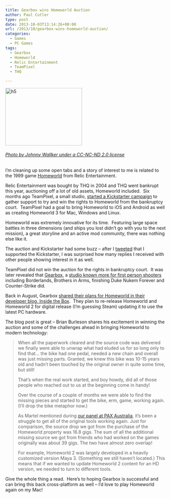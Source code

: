 ```yaml
---
title: Gearbox wins Homeworld Auction
author: Paul Cutler
type: post
date: 2013-10-03T13:14:26+00:00
url: /2013/10/gearbox-wins-homeworld-auction/
categories:
  - Games
  - PC Games
tags:
  - Gearbox
  - Homeworld
  - Relic Entertainment
  - TeamPixel
  - THQ

---
```

[<img alt="h5" src="https://i2.wp.com/farm1.staticflickr.com/96/207646801_fb491c8f55_m.jpg?resize=240%2C180" width="240" height="180" data-recalc-dims="1" />][1]

###### _[Photo by Johnny Wallker under a CC-NC-ND 2.0 license][2]_

I&#8217;m cleaning up some open tabs and a story of interest to me is related to the 1999 game [Homeworld][3] from Relic Entertainment.

Relic Entertainment was bought by THQ in 2004 and THQ went bankrupt this year, auctioning off a lot of old assets, Homeworld included.  Six months ago TeamPixel, a small studio, [started a Kickstarter campaign][4] to gather support to try and win the rights to Homeworld from the bankruptcy court.  TeamPixel had a goal to bring Homeworld to iOS and Android as well as creating Homeworld 3 for Mac, Windows and Linux.

Homeworld was extremely innovative for its time.  Featuring large space battles in three dimensions (and ships you lost didn&#8217;t go with you to the next mission), a great storyline and an active mod community, there was nothing else like it.

The auction and Kickstarter had some buzz &#8211; after I [tweeted][5] that I supported the Kickstarter, I was surprised how many replies I received with other people showing interest in it as well.

TeamPixel did not win the auction for the rights in bankruptcy court.  It was later revealed that [Gearbox][6], a [studio known more for first person shooters][7] including Borderlands, Brothers in Arms, finishing Duke Nukem Forever and Counter-Strike did.

Back in August, Gearbox [shared their plans for Homeworld in their developer blog, Inside the Box][8].  They plan to re-release Homeworld and Homeworld 2 for digital release (I&#8217;m guessing Steam) updating it to use the latest PC hardware.

The blog post is great &#8211; Brian Burleson shares his excitement in winning the auction and some of the challenges ahead in bringing Homeworld to modern technology:

> When all the paperwork cleared and the source code was delivered we finally were able to unwrap what had eluded us for so long only to find that… the bike had one pedal, needed a new chain and overall was just missing parts. Granted, we knew this bike was 10-15 years old and hadn&#8217;t been touched by the original owner in quite some time, but still!
> 
> That’s when the real work started, and boy howdy, did all of those people who reached out to us at the beginning come in handy!
> 
> Over the course of a couple of months we were able to find the missing pieces and started to get the bike, erm, game, working again. (I’ll drop the bike metaphor now.)
> 
> As Martel mentioned during [our panel at PAX Australia][9], it&#8217;s been a struggle to get all of the original tools working again. Just for comparison, the source drop we got from the purchase of the Homeworld property was 16.8 gigs. The sum of all the additional missing source we got from friends who had worked on the games originally was about 39 gigs. The two have almost zero overlap!
> 
> For example, Homeworld 2 was largely developed in a heavily customized version Maya 3. (Something we still haven’t located.) This means that if we wanted to update Homeworld 2 content for an HD version, we needed to turn to different tools.

Give the whole thing a read.  Here&#8217;s to hoping Gearbox is successful and can bring this back cross-platform as well &#8211; I&#8217;d love to play Homeworld again on my Mac!

 [1]: http://www.flickr.com/photos/jwlulu/207646801/ "h5 by Johnny Walkerr, on Flickr"
 [2]: http://www.flickr.com/photos/jwlulu/207646801/in/photolist-jmf9v-jmfag-jmfaB-RhgUW-Suzd2-2TxbYk-3euB7w-3mHLQ1-4aEzpk-4z4Dui-4B8eok-4EbHbE-4H7bV2-54QqpD-56gmgP-57ws7N-59sEt8-5bbTzE-5gdvtN-5w7dqH-5zVbXy-5ADzSo-5EWNMS-5YwHGP-5YwHWX-5ZtFaR-5ZxkKd-62fWr8-645aZC-6qfGdd-6qZCCT-6sWyga-6tHuEd-6zXb1A-6ECnKR-6EGxF1-6EGxVs-6Liyao-6NN3dF-6ZpVkd-7aYPck-7aYPnc-7aYQ24-7b3Cd5-7rXW9Q-buMi8M-byhohp-bndPtj-buL82F-bA8utv-bknuGG/
 [3]: http://en.wikipedia.org/wiki/Homeworld
 [4]: http://www.kickstarter.com/projects/teampix/homeworld-touch-ios-android-and-homeworld-3-pc-mac
 [5]: http://www.paulcutler.org/blog/tweets/312032760032284672/
 [6]: http://www.gearboxsoftware.com/
 [7]: http://www.gearboxsoftware.com/games
 [8]: http://www.gearboxsoftware.com/community/articles/1075
 [9]: http://www.gearboxsoftware.com/community/articles/1067/pax-australia-news-recap